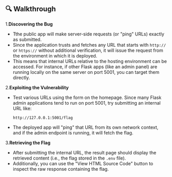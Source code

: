 ## 🔍 Walkthrough

1.**Discovering the Bug**
   - Tthe public app will make server-side requests (or "ping" URLs) exactly as submitted.
   - Since the application trusts and fetches any URL that starts with `http://` or `https://` without additional verification, it will issue the request from the environment in which it is deployed.
   - This means that internal URLs relative to the hosting environment can be accessed. For instance, if other Flask apps (like an admin panel) are running locally on the same server on port 5001, you can target them directly.

2.**Exploiting the Vulnerability**
   - Test various URLs using the form on the homepage. Since many Flask admin applications tend to run on port 5001, try submitting an internal URL like:
     ```
     http://127.0.0.1:5001/flag
     ```
   - The deployed app will "ping" that URL from its own network context, and if the admin endpoint is running, it will fetch the flag.

3.**Retrieving the Flag**
   - After submitting the internal URL, the result page should display the retrieved content (i.e., the flag stored in the `.env` file).
   - Additionally, you can use the "View HTML Source Code" button to inspect the raw response containing the flag.